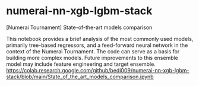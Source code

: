 # numerai-nn-xgb-lgbm-stack

[Numerai Tournament] State-of-the-art models comparison

This notebook provides a brief analysis of the most commonly used models, primarily tree-based regressors, and a feed-forward neural network in the context of the Numerai Tournament.
The code can serve as a basis for building more complex models. Future improvements to this ensemble model may include feature engineering and target ensemble.
https://colab.research.google.com/github/bedi009/numerai-nn-xgb-lgbm-stack/blob/main/State_of_the_art_models_comparison.ipynb
